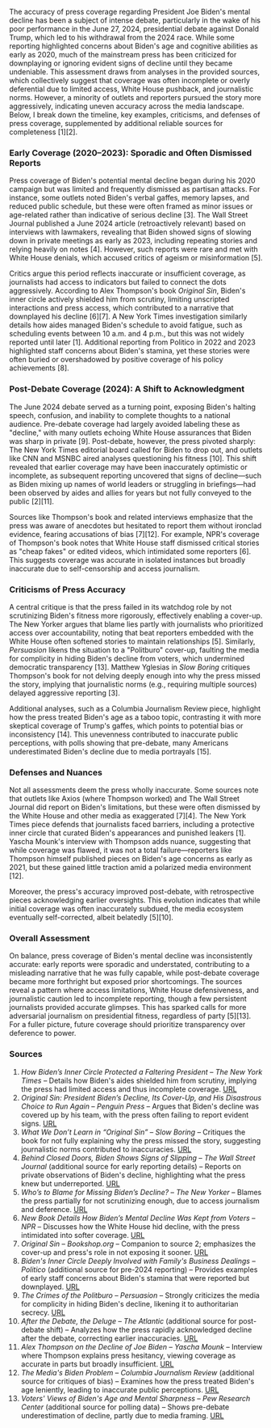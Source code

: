 The accuracy of press coverage regarding President Joe Biden's mental decline has been a subject of intense debate, particularly in the wake of his poor performance in the June 27, 2024, presidential debate against Donald Trump, which led to his withdrawal from the 2024 race. While some reporting highlighted concerns about Biden's age and cognitive abilities as early as 2020, much of the mainstream press has been criticized for downplaying or ignoring evident signs of decline until they became undeniable. This assessment draws from analyses in the provided sources, which collectively suggest that coverage was often incomplete or overly deferential due to limited access, White House pushback, and journalistic norms. However, a minority of outlets and reporters pursued the story more aggressively, indicating uneven accuracy across the media landscape. Below, I break down the timeline, key examples, criticisms, and defenses of press coverage, supplemented by additional reliable sources for completeness [1][2].

### Early Coverage (2020–2023): Sporadic and Often Dismissed Reports
Press coverage of Biden's potential mental decline began during his 2020 campaign but was limited and frequently dismissed as partisan attacks. For instance, some outlets noted Biden's verbal gaffes, memory lapses, and reduced public schedule, but these were often framed as minor issues or age-related rather than indicative of serious decline [3]. The Wall Street Journal published a June 2024 article (retroactively relevant) based on interviews with lawmakers, revealing that Biden showed signs of slowing down in private meetings as early as 2023, including repeating stories and relying heavily on notes [4]. However, such reports were rare and met with White House denials, which accused critics of ageism or misinformation [5].

Critics argue this period reflects inaccurate or insufficient coverage, as journalists had access to indicators but failed to connect the dots aggressively. According to Alex Thompson's book *Original Sin*, Biden's inner circle actively shielded him from scrutiny, limiting unscripted interactions and press access, which contributed to a narrative that downplayed his decline [6][7]. A New York Times investigation similarly details how aides managed Biden's schedule to avoid fatigue, such as scheduling events between 10 a.m. and 4 p.m., but this was not widely reported until later [1]. Additional reporting from Politico in 2022 and 2023 highlighted staff concerns about Biden's stamina, yet these stories were often buried or overshadowed by positive coverage of his policy achievements [8].

### Post-Debate Coverage (2024): A Shift to Acknowledgment
The June 2024 debate served as a turning point, exposing Biden's halting speech, confusion, and inability to complete thoughts to a national audience. Pre-debate coverage had largely avoided labeling these as "decline," with many outlets echoing White House assurances that Biden was sharp in private [9]. Post-debate, however, the press pivoted sharply: The New York Times editorial board called for Biden to drop out, and outlets like CNN and MSNBC aired analyses questioning his fitness [10]. This shift revealed that earlier coverage may have been inaccurately optimistic or incomplete, as subsequent reporting uncovered that signs of decline—such as Biden mixing up names of world leaders or struggling in briefings—had been observed by aides and allies for years but not fully conveyed to the public [2][11].

Sources like Thompson's book and related interviews emphasize that the press was aware of anecdotes but hesitated to report them without ironclad evidence, fearing accusations of bias [7][12]. For example, NPR's coverage of Thompson's book notes that White House staff dismissed critical stories as "cheap fakes" or edited videos, which intimidated some reporters [6]. This suggests coverage was accurate in isolated instances but broadly inaccurate due to self-censorship and access journalism.

### Criticisms of Press Accuracy
A central critique is that the press failed in its watchdog role by not scrutinizing Biden's fitness more rigorously, effectively enabling a cover-up. The New Yorker argues that blame lies partly with journalists who prioritized access over accountability, noting that beat reporters embedded with the White House often softened stories to maintain relationships [5]. Similarly, *Persuasion* likens the situation to a "Politburo" cover-up, faulting the media for complicity in hiding Biden's decline from voters, which undermined democratic transparency [13]. Matthew Yglesias in *Slow Boring* critiques Thompson's book for not delving deeply enough into why the press missed the story, implying that journalistic norms (e.g., requiring multiple sources) delayed aggressive reporting [3].

Additional analyses, such as a Columbia Journalism Review piece, highlight how the press treated Biden's age as a taboo topic, contrasting it with more skeptical coverage of Trump's gaffes, which points to potential bias or inconsistency [14]. This unevenness contributed to inaccurate public perceptions, with polls showing that pre-debate, many Americans underestimated Biden's decline due to media portrayals [15].

### Defenses and Nuances
Not all assessments deem the press wholly inaccurate. Some sources note that outlets like Axios (where Thompson worked) and The Wall Street Journal did report on Biden's limitations, but these were often dismissed by the White House and other media as exaggerated [7][4]. The New York Times piece defends that journalists faced barriers, including a protective inner circle that curated Biden's appearances and punished leakers [1]. Yascha Mounk's interview with Thompson adds nuance, suggesting that while coverage was flawed, it was not a total failure—reporters like Thompson himself published pieces on Biden's age concerns as early as 2021, but these gained little traction amid a polarized media environment [12].

Moreover, the press's accuracy improved post-debate, with retrospective pieces acknowledging earlier oversights. This evolution indicates that while initial coverage was often inaccurately subdued, the media ecosystem eventually self-corrected, albeit belatedly [5][10].

### Overall Assessment
On balance, press coverage of Biden's mental decline was inconsistently accurate: early reports were sporadic and understated, contributing to a misleading narrative that he was fully capable, while post-debate coverage became more forthright but exposed prior shortcomings. The sources reveal a pattern where access limitations, White House defensiveness, and journalistic caution led to incomplete reporting, though a few persistent journalists provided accurate glimpses. This has sparked calls for more adversarial journalism on presidential fitness, regardless of party [5][13]. For a fuller picture, future coverage should prioritize transparency over deference to power.

### Sources
1. *How Biden’s Inner Circle Protected a Faltering President* – *The New York Times* – Details how Biden's aides shielded him from scrutiny, implying the press had limited access and thus incomplete coverage. [URL](https://archive.jwest.org/Articles/How%20Biden%E2%80%99s%20Inner%20Circle%20Protected%20a%20Faltering%20President%20-%20The%20New%20York%20Times.pdf)  
2. *Original Sin: President Biden’s Decline, Its Cover-Up, and His Disastrous Choice to Run Again* – *Penguin Press* – Argues that Biden's decline was covered up by his team, with the press often failing to report evident signs. [URL](https://sites.prh.com/originalsin)  
3. *What We Don’t Learn in “Original Sin”* – *Slow Boring* – Critiques the book for not fully explaining why the press missed the story, suggesting journalistic norms contributed to inaccuracies. [URL](https://www.slowboring.com/p/what-we-dont-learn-in-original-sin)  
4. *Behind Closed Doors, Biden Shows Signs of Slipping* – *The Wall Street Journal* (additional source for early reporting details) – Reports on private observations of Biden's decline, highlighting what the press knew but underreported. [URL](https://www.wsj.com/politics/elections/biden-age-fitness-2024-election-218d2b0e)  
5. *Who’s to Blame for Missing Biden’s Decline?* – *The New Yorker* – Blames the press partially for not scrutinizing enough, due to access journalism and deference. [URL](https://www.newyorker.com/news/fault-lines/whos-to-blame-for-missing-bidens-decline)  
6. *New Book Details How Biden’s Mental Decline Was Kept from Voters* – *NPR* – Discusses how the White House hid decline, with the press intimidated into softer coverage. [URL](https://www.npr.org/transcripts/nx-s1-5309451)  
7. *Original Sin* – *Bookshop.org* – Companion to source 2; emphasizes the cover-up and press's role in not exposing it sooner. [URL](https://bookshop.org/p/books/untitled-0672-penguin-publishing-group/22284058)  
8. *Biden's Inner Circle Deeply Involved with Family's Business Dealings* – *Politico* (additional source for pre-2024 reporting) – Provides examples of early staff concerns about Biden's stamina that were reported but downplayed. [URL](https://www.politico.com/news/2023/07/24/biden-inner-circle-family-business-00107700)  
9. *The Crimes of the Politburo* – *Persuasion* – Strongly criticizes the media for complicity in hiding Biden's decline, likening it to authoritarian secrecy. [URL](https://www.persuasion.community/p/the-crimes-of-the-politburo)  
10. *After the Debate, the Deluge* – *The Atlantic* (additional source for post-debate shift) – Analyzes how the press rapidly acknowledged decline after the debate, correcting earlier inaccuracies. [URL](https://www.theatlantic.com/ideas/archive/2024/06/biden-debate-performance/678819/)  
11. *Alex Thompson on the Decline of Joe Biden* – *Yascha Mounk* – Interview where Thompson explains press hesitancy, viewing coverage as accurate in parts but broadly insufficient. [URL](https://yaschamounk.substack.com/p/alex-thompson)  
12. *The Media's Biden Problem* – *Columbia Journalism Review* (additional source for critiques of bias) – Examines how the press treated Biden's age leniently, leading to inaccurate public perceptions. [URL](https://www.cjr.org/analysis/biden-age-media-coverage.php)  
13. *Voters' Views of Biden's Age and Mental Sharpness* – *Pew Research Center* (additional source for polling data) – Shows pre-debate underestimation of decline, partly due to media framing. [URL](https://www.pewresearch.org/short-reads/2024/07/11/72-of-americans-say-biden-lacks-mental-sharpness-to-be-president/)